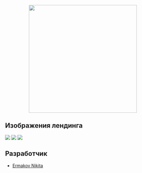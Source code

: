 <p align="center">
      <img src="http://x-lines.ru/letters/i/cyrillicscript/0907/0066CC/32/0/ptosh3djp3u14hdbc71o.png" width="350">
</p>

## Изображения лендинга

<p>
    <img src="https://i.ibb.co/8YT2VsH/image.png">
    <img src="https://i.ibb.co/3RJ21Vx/image.png">
    <img src="https://i.ibb.co/m5BQtLw/image.png">
      
    
</p>

## Разработчик

- [Ermakov Nikita](https://github.com/agr0meow)
